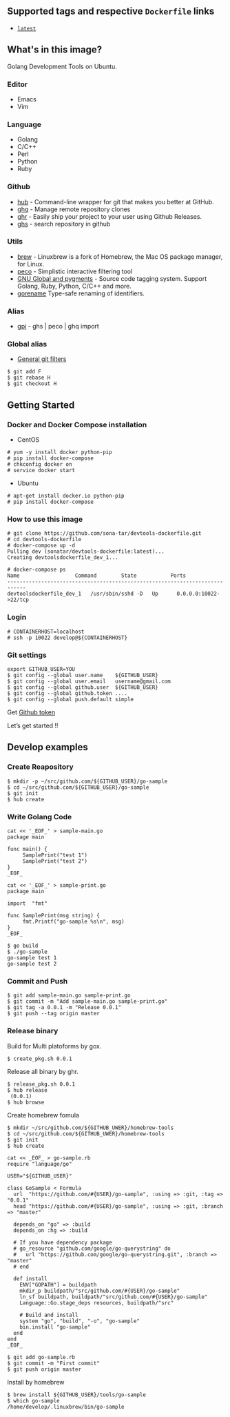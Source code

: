 ## Supported tags and respective `Dockerfile` links

* [`latest`](https://github.com/sona-tar/dockerfile-godevcli)

## What's in this image?

Golang Development Tools on Ubuntu.

### Editor

* Emacs
* Vim

### Language

* Golang
* C/C++
* Perl
* Python
* Ruby


### Github

* [hub](https://github.com/github/hub) - Command-line wrapper for git that makes you better at GitHub.
* [ghq](https://github.com/motemen/ghq) -  Manage remote repository clones
* [ghr](https://github.com/tcnksm/ghr) - Easily ship your project to your user using Github Releases.
* [ghs](https://github.com/sona-tar/ghs) -  search repository in github

### Utils

* [brew](https://github.com/Homebrew/linuxbrew) - Linuxbrew is a fork of Homebrew, the Mac OS package manager, for Linux.
* [peco](https://github.com/peco/peco) - Simplistic interactive filtering tool
* [GNU Global and pygments](http://qiita.com/sona-tar/items/672df1259a76f082ce42) - Source code tagging system. Support Golang, Ruby, Python, C/C++ and more.
* [gorename](http://mattn.kaoriya.net/software/lang/go/20150113141338.htm) Type-safe renaming of identifiers.


### Alias

* [gpi](http://qiita.com/sona-tar/items/c11063cd3671c07b6e0a) - ghs | peco | ghq import


### Global alias

* [General git filters](http://qiita.com/sona-tar/items/fe401c597e8e51d4e243)
```
$ git add F
$ git rebase H
$ git checkout H
```

## Getting Started

### Docker and Docker Compose installation

- CentOS

```
# yum -y install docker python-pip
# pip install docker-compose
# chkconfig docker on
# service docker start
```

- Ubuntu

```
# apt-get install docker.io python-pip
# pip install docker-compose
```


### How to use this image

```
# git clone https://github.com/sona-tar/devtools-dockerfile.git
# cd devtools-dockerfile
# docker-compose up -d
Pulling dev (sonatar/devtools-dockerfile:latest)...
Creating devtoolsdockerfile_dev_1...

# docker-compose ps
Name                  Command        State           Ports
----------------------------------------------------------------------------
devtoolsdockerfile_dev_1   /usr/sbin/sshd -D   Up      0.0.0.0:10022->22/tcp
```

### Login
```
# CONTAINERHOST=localhost
# ssh -p 10022 develop@${CONTAINERHOST}
```

### Git settings
```
export GITHUB_USER=YOU
$ git config --global user.name    ${GITHUB_USER}
$ git config --global user.email   username@gmail.com
$ git config --global github.user  ${GITHUB_USER}
$ git config --global github.token ....
$ git config --global push.default simple
```
Get [Github token](https://github.com/settings/tokens)


Let’s get started !!


## Develop examples

### Create Reapository

```
$ mkdir -p ~/src/github.com/${GITHUB_USER}/go-sample
$ cd ~/src/github.com/${GITHUB_USER}/go-sample
$ git init
$ hub create
```

### Write Golang Code
```
cat << '_EOF_' > sample-main.go
package main

func main() {
     SamplePrint("test 1")
     SamplePrint("test 2")
}
_EOF_

cat << '_EOF_' > sample-print.go
package main

import  "fmt"

func SamplePrint(msg string) {
     fmt.Printf("go-sample %s\n", msg)
}
_EOF_

$ go build
$ ./go-sample
go-sample test 1
go-sample test 2
```

### Commit and Push

```
$ git add sample-main.go sample-print.go
$ git commit -m "Add sample-main.go sample-print.go"
$ git tag -a 0.0.1 -m "Release 0.0.1"
$ git push --tag origin master
```

### Release binary

Build for Multi platoforms by gox.


```
$ create_pkg.sh 0.0.1
```

Release all binary by ghr.

```
$ release_pkg.sh 0.0.1
$ hub release
 (0.0.1)
$ hub browse
```

Create homebrew fomula

```
$ mkdir ~/src/github.com/${GITHUB_UWER}/homebrew-tools
$ cd ~/src/github.com/${GITHUB_UWER}/homebrew-tools
$ git init
$ hub create
```

```
cat << _EOF_ > go-sample.rb
require "language/go"

USER="${GITHUB_USER}"

class GoSample < Formula
  url  "https://github.com/#{USER}/go-sample", :using => :git, :tag => "0.0.1"
  head "https://github.com/#{USER}/go-sample", :using => :git, :branch => "master"

  depends_on "go" => :build
  depends_on :hg => :build

  # If you have dependency package
  # go_resource "github.com/google/go-querystring" do
  #   url "https://github.com/google/go-querystring.git", :branch => "master"
  # end

  def install
    ENV["GOPATH"] = buildpath
    mkdir_p buildpath/"src/github.com/#{USER}/go-sample"
    ln_sf buildpath, buildpath/"src/github.com/#{USER}/go-sample"
    Language::Go.stage_deps resources, buildpath/"src"

    # Build and install
    system "go", "build", "-o", "go-sample"
    bin.install "go-sample"
  end
end
_EOF_
```

```
$ git add go-sample.rb
$ git commit -m "First commit"
$ git push origin master
```

Install by homebrew

```
$ brew install ${GITHUB_USER}/tools/go-sample
$ which go-sample
/home/develop/.linuxbrew/bin/go-sample
```
